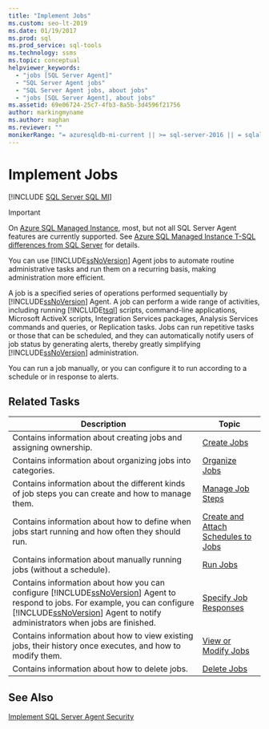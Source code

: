 ```yaml
---
title: "Implement Jobs"
ms.custom: seo-lt-2019
ms.date: 01/19/2017
ms.prod: sql
ms.prod_service: sql-tools
ms.technology: ssms
ms.topic: conceptual
helpviewer_keywords: 
  - "jobs [SQL Server Agent]"
  - "SQL Server Agent jobs"
  - "SQL Server Agent jobs, about jobs"
  - "jobs [SQL Server Agent], about jobs"
ms.assetid: 69e06724-25c7-4fb3-8a5b-3d4596f21756
author: markingmyname
ms.author: maghan
ms.reviewer: ""
monikerRange: "= azuresqldb-mi-current || >= sql-server-2016 || = sqlallproducts-allversions"
---
```

# Implement Jobs
[!INCLUDE [SQL Server SQL MI](../../includes/applies-to-version/sql-asdbmi.md)]

> [!IMPORTANT]  
> On [Azure SQL Managed Instance](https://docs.microsoft.com/azure/sql-database/sql-database-managed-instance), most, but not all SQL Server Agent features are currently supported. See [Azure SQL Managed Instance T-SQL differences from SQL Server](https://docs.microsoft.com/azure/sql-database/sql-database-managed-instance-transact-sql-information#sql-server-agent) for details.

You can use [!INCLUDE[ssNoVersion](../../includes/ssnoversion-md.md)] Agent jobs to automate routine administrative tasks and run them on a recurring basis, making administration more efficient.  
  
A job is a specified series of operations performed sequentially by [!INCLUDE[ssNoVersion](../../includes/ssnoversion-md.md)] Agent. A job can perform a wide range of activities, including running [!INCLUDE[tsql](../../includes/tsql-md.md)] scripts, command-line applications, Microsoft ActiveX scripts, Integration Services packages, Analysis Services commands and queries, or Replication tasks. Jobs can run repetitive tasks or those that can be scheduled, and they can automatically notify users of job status by generating alerts, thereby greatly simplifying [!INCLUDE[ssNoVersion](../../includes/ssnoversion-md.md)] administration.  
  
You can run a job manually, or you can configure it to run according to a schedule or in response to alerts.  
  
## Related Tasks  
  
|Description|Topic|  
|-|-|   
|Contains information about creating jobs and assigning ownership.|[Create Jobs](../../ssms/agent/create-jobs.md)|  
|Contains information about organizing jobs into categories.|[Organize Jobs](../../ssms/agent/organize-jobs.md)|  
|Contains information about the different kinds of job steps you can create and how to manage them.|[Manage Job Steps](../../ssms/agent/manage-job-steps.md)|  
|Contains information about how to define when jobs start running and how often they should run.|[Create and Attach Schedules to Jobs](../../ssms/agent/create-and-attach-schedules-to-jobs.md)|  
|Contains information about manually running jobs (without a schedule).|[Run Jobs](../../ssms/agent/run-jobs.md)|  
|Contains information about how you can configure [!INCLUDE[ssNoVersion](../../includes/ssnoversion-md.md)] Agent to respond to jobs. For example, you can configure [!INCLUDE[ssNoVersion](../../includes/ssnoversion-md.md)] Agent to notify administrators when jobs are finished.|[Specify Job Responses](../../ssms/agent/specify-job-responses.md)|  
|Contains information about how to view existing jobs, their history once executes, and how to modify them.|[View or Modify Jobs](../../ssms/agent/view-or-modify-jobs.md)|  
|Contains information about how to delete jobs.|[Delete Jobs](../../ssms/agent/delete-jobs.md)|  
  
## See Also  
[Implement SQL Server Agent Security](../../ssms/agent/implement-sql-server-agent-security.md)  
  
